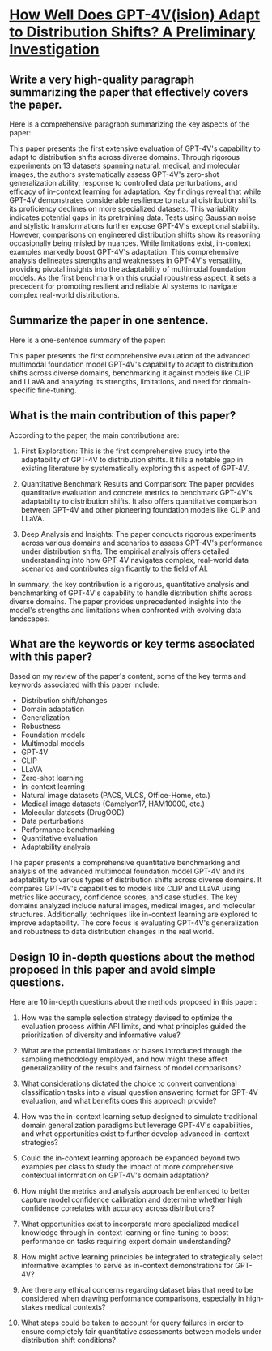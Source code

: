 # [How Well Does GPT-4V(ision) Adapt to Distribution Shifts? A Preliminary   Investigation](https://arxiv.org/abs/2312.07424)

## Write a very high-quality paragraph summarizing the paper that effectively covers the paper.

 Here is a comprehensive paragraph summarizing the key aspects of the paper:

This paper presents the first extensive evaluation of GPT-4V's capability to adapt to distribution shifts across diverse domains. Through rigorous experiments on 13 datasets spanning natural, medical, and molecular images, the authors systematically assess GPT-4V's zero-shot generalization ability, response to controlled data perturbations, and efficacy of in-context learning for adaptation. Key findings reveal that while GPT-4V demonstrates considerable resilience to natural distribution shifts, its proficiency declines on more specialized datasets. This variability indicates potential gaps in its pretraining data. Tests using Gaussian noise and stylistic transformations further expose GPT-4V's exceptional stability. However, comparisons on engineered distribution shifts show its reasoning occasionally being misled by nuances. While limitations exist, in-context examples markedly boost GPT-4V's adaptation. This comprehensive analysis delineates strengths and weaknesses in GPT-4V's versatility, providing pivotal insights into the adaptability of multimodal foundation models. As the first benchmark on this crucial robustness aspect, it sets a precedent for promoting resilient and reliable AI systems to navigate complex real-world distributions.


## Summarize the paper in one sentence.

 Here is a one-sentence summary of the paper:

This paper presents the first comprehensive evaluation of the advanced multimodal foundation model GPT-4V's capability to adapt to distribution shifts across diverse domains, benchmarking it against models like CLIP and LLaVA and analyzing its strengths, limitations, and need for domain-specific fine-tuning.


## What is the main contribution of this paper?

 According to the paper, the main contributions are:

1. First Exploration: This is the first comprehensive study into the adaptability of GPT-4V to distribution shifts. It fills a notable gap in existing literature by systematically exploring this aspect of GPT-4V.

2. Quantitative Benchmark Results and Comparison: The paper provides quantitative evaluation and concrete metrics to benchmark GPT-4V's adaptability to distribution shifts. It also offers quantitative comparison between GPT-4V and other pioneering foundation models like CLIP and LLaVA. 

3. Deep Analysis and Insights: The paper conducts rigorous experiments across various domains and scenarios to assess GPT-4V's performance under distribution shifts. The empirical analysis offers detailed understanding into how GPT-4V navigates complex, real-world data scenarios and contributes significantly to the field of AI.

In summary, the key contribution is a rigorous, quantitative analysis and benchmarking of GPT-4V's capability to handle distribution shifts across diverse domains. The paper provides unprecedented insights into the model's strengths and limitations when confronted with evolving data landscapes.


## What are the keywords or key terms associated with this paper?

 Based on my review of the paper's content, some of the key terms and keywords associated with this paper include:

- Distribution shift/changes
- Domain adaptation
- Generalization
- Robustness
- Foundation models
- Multimodal models
- GPT-4V
- CLIP
- LLaVA
- Zero-shot learning
- In-context learning
- Natural image datasets (PACS, VLCS, Office-Home, etc.)
- Medical image datasets (Camelyon17, HAM10000, etc.) 
- Molecular datasets (DrugOOD)
- Data perturbations 
- Performance benchmarking
- Quantitative evaluation
- Adaptability analysis  

The paper presents a comprehensive quantitative benchmarking and analysis of the advanced multimodal foundation model GPT-4V and its adaptability to various types of distribution shifts across diverse domains. It compares GPT-4V's capabilities to models like CLIP and LLaVA using metrics like accuracy, confidence scores, and case studies. The key domains analyzed include natural images, medical images, and molecular structures. Additionally, techniques like in-context learning are explored to improve adaptability. The core focus is evaluating GPT-4V's generalization and robustness to data distribution changes in the real world.


## Design 10 in-depth questions about the method proposed in this paper and avoid simple questions.

 Here are 10 in-depth questions about the methods proposed in this paper:

1. How was the sample selection strategy devised to optimize the evaluation process within API limits, and what principles guided the prioritization of diversity and informative value?

2. What are the potential limitations or biases introduced through the sampling methodology employed, and how might these affect generalizability of the results and fairness of model comparisons?  

3. What considerations dictated the choice to convert conventional classification tasks into a visual question answering format for GPT-4V evaluation, and what benefits does this approach provide?

4. How was the in-context learning setup designed to simulate traditional domain generalization paradigms but leverage GPT-4V's capabilities, and what opportunities exist to further develop advanced in-context strategies?  

5. Could the in-context learning approach be expanded beyond two examples per class to study the impact of more comprehensive contextual information on GPT-4V's domain adaptation?

6. How might the metrics and analysis approach be enhanced to better capture model confidence calibration and determine whether high confidence correlates with accuracy across distributions?

7. What opportunities exist to incorporate more specialized medical knowledge through in-context learning or fine-tuning to boost performance on tasks requiring expert domain understanding?

8. How might active learning principles be integrated to strategically select informative examples to serve as in-context demonstrations for GPT-4V?

9. Are there any ethical concerns regarding dataset bias that need to be considered when drawing performance comparisons, especially in high-stakes medical contexts?

10. What steps could be taken to account for query failures in order to ensure completely fair quantitative assessments between models under distribution shift conditions?
